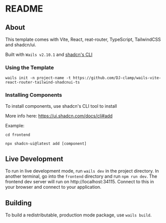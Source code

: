 # README

## About

This template comes with Vite, React, reat-router, TypeScript, TailwindCSS and shadcn/ui.

Built with `Wails v2.10.1` and [shadcn's CLI](https://ui.shadcn.com/docs/cli)

### Using the Template
```console
wails init -n project-name -t https://github.com/DJ-clamp/wails-vite-react-router-tailwind-shadcnui-ts
```

### Installing Components
To install components, use shadcn's CLI tool to install

More info here: https://ui.shadcn.com/docs/cli#add

Example:
```console
cd frontend
```
```console
npx shadcn-ui@latest add [component]
```

## Live Development

To run in live development mode, run `wails dev` in the project directory. In another terminal, go into the `frontend`
directory and run `npm run dev`. The frontend dev server will run on http://localhost:34115. Connect to this in your
browser and connect to your application.

## Building

To build a redistributable, production mode package, use `wails build`.